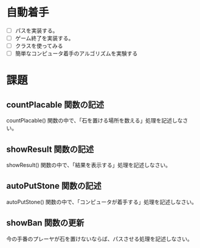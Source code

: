 # 自動着手
- [ ] パスを実装する。
- [ ] ゲーム終了を実装する。
- [ ] クラスを使ってみる
- [ ] 簡単なコンピュータ着手のアルゴリズムを実験する

# 課題
## countPlacable 関数の記述
countPlacable() 関数の中で、「石を置ける場所を数える」処理を記述しなさい。
## showResult 関数の記述
showResult() 関数の中で、「結果を表示する」処理を記述しなさい。
## autoPutStone 関数の記述
autoPutStone() 関数の中で、「コンピュータが着手する」処理を記述しなさい。

## showBan 関数の更新
今の手番のプレーヤが石を置けないならば、パスさせる処理を記述しなさい。
